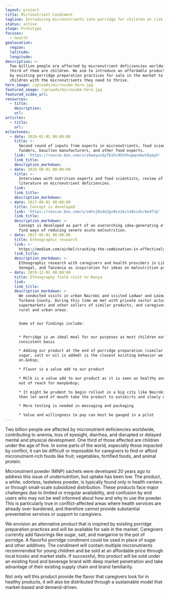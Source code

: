 ```yaml
---
layout: project
title: Micronutrient Condiment
tagline: Introducing micronutrients into porridge for children at risk of malnutrition
status: active
stage: Prototype
focuses:
  - health
geolocation:
  region:
  latitude:
  longitude:
description: >-
  Two billion people are affected by micronutrient deficiencies worldwide. One
  third of them are children. We aim to introduce an affordable product inspired
  by existing porridge preparation practices for sale in the market to reach
  children with the micronutrients they need to thrive.
hero_image: /uploads/microcube-hero.jpg
featured_image: /uploads/microcube-hero.jpg
featured_video_url:
resources:
  - title:
    description:
    url:
articles:
  - title:
    url:
milestones:
  - date: 2019-01-01 00:00:00
    title: >-
      Second round of inputs from experts in micronutrients, food scientists,
      funders, bouillon manufacturers, and other food experts.
    link: 'https://rescue.box.com/s/zbaeyusdyfb1hv95nhhupqcmkwt8ymyh'
    link_title:
    description_markdown:
  - date: 2018-08-01 00:00:00
    title: >-
      Interviews with nutrition experts and food scientists, review of existing
      literature on micronutrient deficiencies.
    link:
    link_title:
    description_markdown:
  - date: 2017-08-01 00:00:00
    title: Concept is developed
    link: 'https://rescue.box.com/s/xmhsj0zdo2gv8xxzkc1o8zidvrbo471p'
    link_title:
    description_markdown: >-
      Concept is developed as part of an overarching idea-generating effort to
      find ways of reducing severe acute malnutrition.
  - date: 2017-05-01 00:00:00
    title: Ethnographic research
    link: >-
      https://medium.com/airbel/cracking-the-combination-in-effectively-preventing-malnutrition-f7f87dc4d145
    link_title:
    description_markdown: >-
      Ethnographic research with caregivers and health providers in Liberia,
      Senegal, and Tanzania as inspiration for ideas on malnutrition prevention.
  - date: 2019-12-01 00:00:00
    title: Ethnography field visit to Kenya
    link:
    link_title:
    description_markdown: >-
      We conducted visits in urban Nairobi and visited Lodwar and Loima in
      Turkana County. During this time we met with private sector actors,
      supermarkets and other sellers of similar products, and caregivers in
      rural and urban areas.


      Some of our findings include:


      * Porridge is an ideal meal for our purposes as most children eat it on a
      consistent basis

      * Adding our product at the end of porridge preparation (similar to how
      sugar, salt or oil is added) is the closest existing behavior we can build
      on.&nbsp;

      * Flavor is a value add to our product

      * Milk is a value add to our product as it is seen as healthy and can be
      out of reach for many&nbsp;

      * It might be prudent to begin rollout in a big city like Nairobi, and
      then let word of mouth take the product to outskirts and slowly expand

      * More testing is needed in messaging and packaging

      * Value and willingness to pay can best be gauged in a pilot
---
```


Two billion people are affected by micronutrient deficiencies worldwide, contributing to anemia, loss of eyesight, diarrhea, and disrupted or delayed mental and physical development. One third of those affected are children under the age of five. In some parts of the world, especially those impacted by conflict, it can be difficult or impossible for caregivers to find or afford micronutrient-rich foods like fruit, vegetables, fortified foods, and animal protein.

Micronutrient powder (MNP) sachets were developed 20 years ago to address this issue of undernutrition, but uptake has been low. The product, a white, odorless, tasteless powder, is typically found only in health centers or through small-scale subsidized distribution. These products face major challenges due to limited or irregular availability, and confusion by end users who may not be well informed about how and why to use the powder. This is particularly true in conflict-affected areas where health services are already over-burdened, and therefore cannot provide substantial preventative services or support to caregivers.

We envision an alternative product that is inspired by existing porridge preparation practices and will be available for sale in the market. Caregivers currently add flavorings like sugar, salt, and margarine to the pot of porridge. A flavorful porridge condiment could be used in place of sugar and other additives. The condiment will contain multiple micronutrients recommended for young children and be sold at an affordable price through local kiosks and market stalls. If successful, this product will be sold under an existing food and beverage brand with deep market penetration and take advantage of their existing supply chain and brand familiarity.

Not only will this product provide the flavor that caregivers look for in healthy products, it will also be distributed through a sustainable model that market-based and demand-driven.